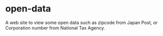 # open-data
A web site to view some open data such as zipcode from Japan Post, or Corporation number from National Tax Agency.
